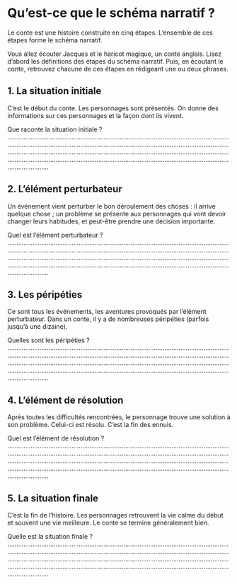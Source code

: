 # Qu’est-ce que le schéma narratif ?

Le conte est une histoire construite en cinq étapes. L’ensemble de ces étapes forme le schéma narratif.

Vous allez écouter Jacques et le haricot magique, un conte anglais. Lisez d’abord les définitions des étapes du schéma narratif. Puis, en écoutant le conte, retrouvez chacune de ces étapes en rédigeant une ou deux phrases.

## 1. La situation initiale

C’est le début du conte. Les personnages sont présentés. On donne des informations sur ces personnages et la façon dont ils vivent.

Que raconte la situation initiale ?
.......................................................................................................................................................................................................................................................................................................................................................................................................................................................................................................................................

## 2. L’élément perturbateur

Un événement vient perturber le bon déroulement des choses : il arrive quelque chose ; un problème se présente aux personnages qui vont devoir changer leurs habitudes, et peut-être prendre une décision importante.

Quel est l’élément perturbateur ?
.......................................................................................................................................................................................................................................................................................................................................................................................................................................................................................................................................

## 3. Les péripéties

Ce sont tous les événements, les aventures provoqués par l’élément perturbateur. Dans un conte, il y a de nombreuses péripéties (parfois jusqu’à une dizaine).

Quelles sont les péripéties ?
.......................................................................................................................................................................................................................................................................................................................................................................................................................................................................................................................................

## 4. L’élément de résolution

Après toutes les difficultés rencontrées, le personnage trouve une solution à son problème. Celui-ci est résolu. C’est la fin des ennuis.

Quel est l’élément de résolution ?
.......................................................................................................................................................................................................................................................................................................................................................................................................................................................................................................................................

## 5. La situation finale

C’est la fin de l’histoire. Les personnages retrouvent la vie calme du début et souvent une vie meilleure. Le conte se termine généralement bien.

Quelle est la situation finale ?
.......................................................................................................................................................................................................................................................................................................................................................................................................................................................................................................................................
